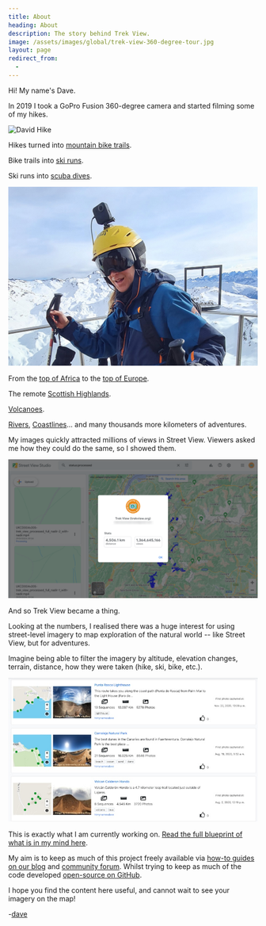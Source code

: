 ```yaml
---
title: About
heading: About
description: The story behind Trek View.
image: /assets/images/global/trek-view-360-degree-tour.jpg
layout: page
redirect_from:
  - 
---
```


<div class="text-container">

<p>Hi! My name's Dave.</p>

<p>In 2019 I took a GoPro Fusion 360-degree camera and started filming some of my hikes.</p>

<p><img class="img-fluid" src="/assets/images/global/david-trek-pack.jpg" alt="David Hike" title="David Hike" /></p>

<p>Hikes turned into <a target="_blank" href="https://www.google.com/maps/@51.3753448,-0.7524877,3a,75y,314.65h,86.2t/data=!3m8!1e1!3m6!1sAF1QipNuzQja0grAiPoplY223B3oDjmvgy2nM6Pz9iVF!2e10!3e11!6shttps:%2F%2Flh5.googleusercontent.com%2Fp%2FAF1QipNuzQja0grAiPoplY223B3oDjmvgy2nM6Pz9iVF%3Dw203-h100-k-no-pi0.31256816-ya116.79282-ro-0.14583924-fo100!7i5760!8i2880?entry=ttu">mountain bike trails</a>.</p>

<p>Bike trails into <a target="_blank" href="https://www.google.com/maps/@45.2641117,6.5594119,3a,75y,280.81h,90.4t/data=!3m8!1e1!3m6!1sAF1QipMnBrIGZflio6VUkms6xwfvxuF7AO-GEP1shpRk!2e10!3e11!6shttps:%2F%2Flh5.googleusercontent.com%2Fp%2FAF1QipMnBrIGZflio6VUkms6xwfvxuF7AO-GEP1shpRk%3Dw203-h100-k-no-pi-1.2893804-ya270.40518-ro-0.09024254-fo100!7i5376!8i2688?entry=ttu">ski runs</a>.</p>

<p>Ski runs into <a target="_blank" href="https://www.google.com/maps/@28.023123,-16.5450305,3a,75y,295.83h,89.9t/data=!3m8!1e1!3m6!1sAF1QipPUNt13t0Xj-3HBUqjohsiM4xVVgtlCBQwy3PIa!2e10!3e11!6shttps:%2F%2Flh5.googleusercontent.com%2Fp%2FAF1QipPUNt13t0Xj-3HBUqjohsiM4xVVgtlCBQwy3PIa%3Dw203-h100-k-no-pi-5.3450375-ya224.07976-ro4.8316045-fo100!7i5760!8i2880?entry=ttu">scuba dives</a>.</p>

<p><img class="img-fluid" src="/assets/images/global/david-ski-pack.jpg" alt="David Ski" title="David Ski" /></p>

<p>From the <a target="_blank" href="https://www.google.com/maps/@-3.0766308,37.3542415,3a,75y,324.3h,81.65t/data=!3m7!1e1!3m5!1sAF1QipOykS_sAJfcy1dBWLdSH1INz6jFakL8eEEXtosb!2e10!3e11!7i5760!8i2880?entry=ttu">top of Africa</a> to the <a target="_blank" href="https://www.google.com/maps/@45.9338179,6.8372493,3a,75y,123.74h,85.15t/data=!3m8!1e1!3m6!1sAF1QipOB9UWAOohsb90HeMn_HWXkETaBtYLVM1CMDIGR!2e10!3e11!6shttps:%2F%2Flh5.googleusercontent.com%2Fp%2FAF1QipOB9UWAOohsb90HeMn_HWXkETaBtYLVM1CMDIGR%3Dw203-h100-k-no-pi1.394944-ya283.67828-ro-7.7777524-fo100!7i5376!8i2688?entry=ttu">top of Europe</a>.</p>

<p>The remote <a target="_blank" href="https://www.google.com/maps/@57.0703307,-3.6691511,3a,75y,15.71h,85.83t/data=!3m8!1e1!3m6!1sAF1QipOr2xJzjQ8-rJBV1Tgd9Tc_vW_SQXEGvDP-D345!2e10!3e11!6shttps:%2F%2Flh5.googleusercontent.com%2Fp%2FAF1QipOr2xJzjQ8-rJBV1Tgd9Tc_vW_SQXEGvDP-D345%3Dw203-h100-k-no-pi0.14618158-ya15.224078-ro9.547493-fo100!7i5760!8i2880?entry=ttu">Scottish Highlands</a>.</p>

<p><a target="_blank" href="https://www.google.com/maps/@28.2741293,-16.632222,3a,75y,163.69h,96.78t/data=!3m8!1e1!3m6!1sAF1QipPHzySyxnyC02T_bCzM3E-cRkozUI9-Gq1UTaRe!2e10!3e11!6shttps:%2F%2Flh5.googleusercontent.com%2Fp%2FAF1QipPHzySyxnyC02T_bCzM3E-cRkozUI9-Gq1UTaRe%3Dw203-h100-k-no-pi-11.724192-ya107.487625-ro18.630949-fo100!7i5760!8i2880?entry=ttu">Volcanoes</a>.</p>

<p><a target="_blank" href="https://www.google.com/maps/@51.4563312,-0.3053058,3a,75y,350.97h,81.79t/data=!3m8!1e1!3m6!1sAF1QipNmVmigsg509kQZomk8IPLpCJI_e5zqE9XG3Och!2e10!3e11!6shttps:%2F%2Flh5.googleusercontent.com%2Fp%2FAF1QipNmVmigsg509kQZomk8IPLpCJI_e5zqE9XG3Och%3Dw203-h100-k-no-pi6.665524-ya158.31541-ro6.1872463-fo100!7i5760!8i2880?entry=ttu">Rivers</a>, <a target="_blank" href="https://www.google.com/maps/@50.182347,-5.6064845,3a,75y,198.61h,82.92t/data=!3m8!1e1!3m6!1sAF1QipNE0fQf6J1XjTi3etd4meq4hq3IHDr5WWVPBg45!2e10!3e11!6shttps:%2F%2Flh5.googleusercontent.com%2Fp%2FAF1QipNE0fQf6J1XjTi3etd4meq4hq3IHDr5WWVPBg45%3Dw203-h100-k-no-pi-0.5345772-ya235.52203-ro-4.914188-fo100!7i5760!8i2880?entry=ttu">Coastlines</a>... and many thousands more kilometers of adventures.</p>

<p>My images quickly attracted millions of views in Street View. Viewers asked me how they could do the same, so I showed them.</p>

<p><img class="img-fluid" src="/assets/images/global/streetview-stats.png" alt="Trek View Street View" title="Trek View Street View" /></p>

<p>And so Trek View became a thing.</p>

<p>Looking at the numbers, I realised there was a huge interest for using street-level imagery to map exploration of the natural world -- like Street View, but for adventures.</p>

<p>Imagine being able to filter the imagery by altitude, elevation changes, terrain, distance, how they were taken (hike, ski, bike, etc.).</p>

<p><img class="img-fluid" src="/assets/images/global/explorer-mvp.jpeg" alt="Trek View Street View" title="Trek View Street View" /></p>

<p>This is exactly what I am currently working on. <a href="/blueprint">Read the full blueprint of what is in my mind here</a>.</p>

<p>My aim is to keep as much of this project freely available via <a href="/blog">how-to guides on our blog</a> and <a target="_blank" href="https://campfire.trekview.org">community forum</a>. Whilst trying to keep as much of the code developed <a target="_blank" href="https://github.com/trek-view/">open-source on GitHub</a>.</p>

<p>I hope you find the content here useful, and cannot wait to see your imagery on the map!</p>

<p>-<a target="_blank" href="https://campfire.trekview.org/about">dave</a></p>

</div>